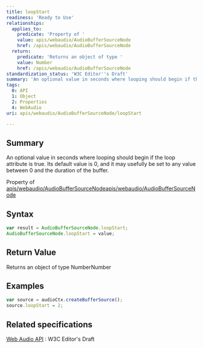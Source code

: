 ```yaml
---
title: loopStart
readiness: 'Ready to Use'
relationships:
  applies_to:
    predicate: 'Property of '
    value: apis/webaudio/AudioBufferSourceNode
    href: /apis/webaudio/AudioBufferSourceNode
  return:
    predicate: 'Returns an object of type '
    value: Number
    href: /apis/webaudio/AudioBufferSourceNode
standardization_status: 'W3C Editor''s Draft'
summary: 'An optional value in seconds where looping should begin if the loop attribute is true. Its default value is 0, and it may usefully be set to any value between 0 and the duration of the buffer.'
tags:
  0: API
  1: Object
  2: Properties
  4: WebAudio
uri: apis/webaudio/AudioBufferSourceNode/loopStart

---
```

## Summary

An optional value in seconds where looping should begin if the loop attribute is true. Its default value is 0, and it may usefully be set to any value between 0 and the duration of the buffer.

Property of [apis/webaudio/AudioBufferSourceNode](/apis/webaudio/AudioBufferSourceNode)[apis/webaudio/AudioBufferSourceNode](/apis/webaudio/AudioBufferSourceNode)

## Syntax

``` js
var result = AudioBufferSourceNode.loopStart;
AudioBufferSourceNode.loopStart = value;
```

## Return Value

Returns an object of type NumberNumber

## Examples

``` js
var source = audioCtx.createBufferSource();
source.loopStart = 2;
```

## Related specifications

[Web Audio API](http://webaudio.github.io/web-audio-api/)
:   W3C Editor's Draft
